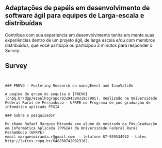 ## Adaptações de papéis em desenvolvimento de software ágil para equipes de Larga-escala e distribuídas

Contribua com sua esperiencia em desenvolvimento tenha em mente suas experiências dentro de um projeto ágil, de larga escala e/ou com membros distribuídos, que você participa ou participou 3 minutos para responder o Survey.

## Survey

~~~ <script type="text/javascript" src="https://form.jotform.com/jsform/221335078938664"></script>~~~


### FREVO - Fostering Research on managEment and InnoVatiOn

A pagina do grupo de pequisa é [FREVO](cnpq.br/dgp/espelhogrupo/8329438431937905). Realizado na Universidade Federal Rural de Pernambuco - UFRPE no Programa de pós graduação de infomática aplicada PPGIA

### Sobre o pesquisador

Me chamo Rafael Marques Miranda sou aluno de mestrado da Pós-Graduação em Informática Aplicada (PPGIA) da Universidade Federal Rural Pernambuco (UFRPE) 
email marquesmiranda.r@gmail.com  - telafone 87-999534952 - Lates http://lattes.cnpq.br/6488307420823162.
